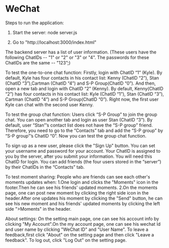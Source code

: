# WeChat
Steps to run the application:

1. Start the server: node server.js

2. Go to "http://localhost:3000/index.html"

The backend server has a list of user information. (These users have the following ChatIDs -- "1" or "2" or "3" or "4". The passwords for these ChatIDs are the same -- "123”;)



To test the one-to-one chat function:
  Firstly, login with ChatID “1” (Kyle). By default, Kyle has four contacts in his contact list: Kenny (ChatID “2”), Stan (ChatID “3”),Cartman (ChatID “4”) and S-P Group(ChatID “0”). And then, open a new tab and login with ChatID “2” (Kenny). By default, Kenny(ChatID “2”) has four contacts in his contact list: Kyle (ChatID “1”), Stan (ChatID “3”), Cartman (ChatID “4”) and S-P Group(ChatID “0”). Right now, the first user Kyle can chat with the second user Kenny.

To test the group chat function:
  Users click “S-P Group” to join the group chat. You can open another tab and login as user Stan (ChatID “3”). By default, user “Stan”’s contact list does not have the “S-P group” friend. Therefore, you need to go to the “Contacts” tab and add the “S-P group” by “S-P group”’s ChatID “0”. Now you can test the group chat function.  

To sign up as a new user, please click the "Sign Up" button. You can set your username and password for your account. Your ChatID is assigned to you by the server, after you submit your information. You will need this ChatID for login. You can add friends (the four users stored in the “server”) by their ChatIDs in the “Contacts” tab.


To test moment sharing:
  People who are friends can see each other's moments updates when:
  1.One login and clicks the "Moments" icon in the footer.Then he can see his friends' updated moments.
  2.On the moments page, one can post new moment by clicking the right side icon in the header.After one updates his     moment by clicking the "Send" button, he can see his new moment and his friends' updated moments by clicking the left     side ">Moments" in the header.

About settings:
  On the setting main page, one can see his account info by clicking "My Account".On the my account page, one can see his wechat Id and user name by clicking "WeChat ID" and "User Name".
  To leave a feedback,first click "About" on the setting page and then click "Leave a feedback".
  To log out, click "Log Out" on the setting page.


